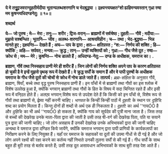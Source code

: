 **ये मे तनूॢद्वजवरान्दुहतीर्मदीया** **भूतान्यलब्धशरणानि च भेदबुद्ध्या ।** **द्रक्ष्यन्त्यघक्षत²शो ह्यहिमन्यवस्तान्** **गृध्रा रुषा मम कुषन्त्यधिदण्डनेतु: ॥ १०॥** 

**शब्दार्थ** 

**ये—** **जो पुरुष** **; मे—** **मेरा** **; तनू:—** **शरीर** **; द्विज-वरान्—** **ब्राह्मणों में सर्वश्रेष्ठ** **; दुहती:—** **गौवें** **; मदीया:—** **मुझसे सश्बन्धित** **;** **भूतानि—** **जीव** **; अलब्ध-शरणानि—** **आश्रयविहीन** **; च—** **तथा** **; भेद-बुद्ध्या—** **भिन्न मानते हुए** **; द्रक्ष्यन्ति—** **देखते हैं** **; अघ—** **पाप** **के द्वारा** **; क्षत—** **क्षतिग्रस्त** **; ²श:—** **निर्णय की शक्ति** **; हि—** **क्योंकि** **; अहि—** **सर्पवत्** **; मन्यव:—** **क्रुद्ध** **; तान्—** **उन्हीं व्यक्तियों को** **;** **गृध्रा:—** **गीध जैसे दूत** **; रुषा—** **क्रोध से** **; मम—** **मेरे** **; कुषन्ति—** **नोच डालते हैं** **; अधिदण्ड-नेतु:—** **दण्ड के अधीक्षक, यमराज** **का।** **.** 

**ब्राह्मण, गौवें तथा निस्सहाय प्राणी मेरे ही शरीर हैं। जिन लोगों की निर्णय शक्ति अपने पाप** **के कारण क्षतिग्रस्त हो चुकी है वे इन्हें मुझसे पृथक् रूप में देखते हैं। वे क्रुद्ध सर्पों के समान हैं** **और वे पापी पुरुषों के अधीक्षक यमराज के गीध जैसे दूतों की चोचों से क्रोध में नोच डाले** **जाते हैं।** **तात्पर्य :** *ब्रह्म-संहिता* के अनुसार गौवें, ब्राह्मण, षियाँ, बच्चे तथा वृद्ध पुरुष निस्सहाय प्राणी हैं। इन पाँचों में से ब्राह्मणों तथा गौवों का इस श्लोक में विशेष उल्लेख हुआ है, क्योंकि भगवान् ब्राह्मणों तथा गौवों के हित के विषय में सदा चिन्तित रहते हैं और इसी रूप में वनि्दत होते हैं। अतएव भगवान् विशेष रूप से उपदेश देते हैं कि किसी को इन पाँचों से, विशेष रूप से गौवों तथा ब्राह्मणों से, ईष्र्या नहीं करनी चाहिए। *भागवत* के किन्हीं किन्हीं पाठों में *दुहती:* के स्थान पर *दुहित्रि:* शब्द का प्रयोग मिलता हैं। किन्तु दोनों ही शब्दों से अर्थ एक ही निकलता है। *दुहती:* का अर्थ ''गायÓÓ है और *दुहित्रि:* का भी अर्थ ''गायÓÓ हो सकता है, क्योंकि गाय को सूर्यदेव की पुत्री माना जाता है। जिस तरह से बच्चों की देखरेख उनके माता-पिता द्वारा की जाती है उसी तरह षी-वर्ग की देखरेख पिता, पति या सयाने पुत्र द्वारा की जानी चाहिए। जो लोग असहाय हैं उनकी देखरेख उनके अभिभावकों द्वारा की जानी चाहिए अन्यथा वे यमराज द्वारा दण्डित किये जायेंगे, क्योंकि यमराज भगवान् द्वारा पापी प्राणियों के कार्यकलापों का निरीक्षण करने के लिए नियुक्त हैं। यहाँ पर यमराज के सहायकों या दूतों की उपमा गीधों से दी गई है और जो लोग अपने रक्ष्यों की रक्षा करने का कर्तव्य नहीं निभाते उनकी तुलना सर्पों से की गई हैं। गीध सर्पों के साथ बहुत ही बुरी तरह से बर्ताव करते हैं; उसी तरह दूत असावधान अभिभावकों के साथ बुरी तरह पेश आते हैं।  